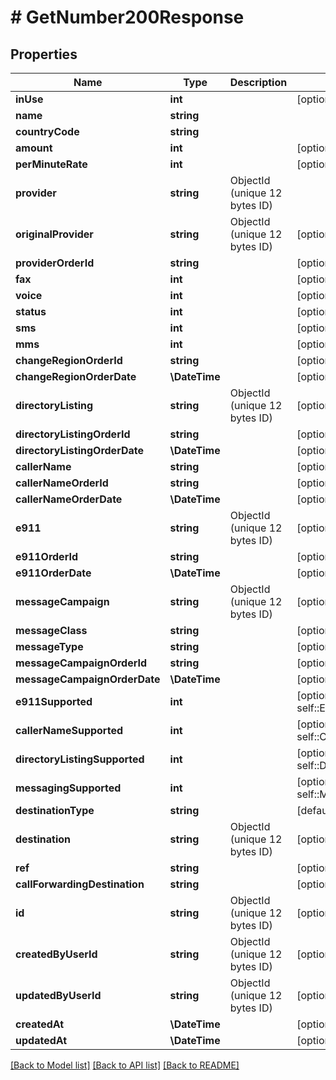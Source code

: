 # # GetNumber200Response

## Properties

Name | Type | Description | Notes
------------ | ------------- | ------------- | -------------
**inUse** | **int** |  | [optional] [default to self::IN_USE_1]
**name** | **string** |  |
**countryCode** | **string** |  |
**amount** | **int** |  | [optional]
**perMinuteRate** | **int** |  | [optional]
**provider** | **string** | ObjectId (unique 12 bytes ID) |
**originalProvider** | **string** | ObjectId (unique 12 bytes ID) | [optional]
**providerOrderId** | **string** |  | [optional]
**fax** | **int** |  | [optional] [default to self::FAX_0]
**voice** | **int** |  | [optional] [default to self::VOICE_0]
**status** | **int** |  | [optional] [default to self::STATUS_1]
**sms** | **int** |  | [optional] [default to self::SMS_0]
**mms** | **int** |  | [optional] [default to self::MMS_0]
**changeRegionOrderId** | **string** |  | [optional]
**changeRegionOrderDate** | **\DateTime** |  | [optional]
**directoryListing** | **string** | ObjectId (unique 12 bytes ID) | [optional]
**directoryListingOrderId** | **string** |  | [optional]
**directoryListingOrderDate** | **\DateTime** |  | [optional]
**callerName** | **string** |  | [optional]
**callerNameOrderId** | **string** |  | [optional]
**callerNameOrderDate** | **\DateTime** |  | [optional]
**e911** | **string** | ObjectId (unique 12 bytes ID) | [optional]
**e911OrderId** | **string** |  | [optional]
**e911OrderDate** | **\DateTime** |  | [optional]
**messageCampaign** | **string** | ObjectId (unique 12 bytes ID) | [optional]
**messageClass** | **string** |  | [optional]
**messageType** | **string** |  | [optional]
**messageCampaignOrderId** | **string** |  | [optional]
**messageCampaignOrderDate** | **\DateTime** |  | [optional]
**e911Supported** | **int** |  | [optional] [default to self::E911_SUPPORTED_0]
**callerNameSupported** | **int** |  | [optional] [default to self::CALLER_NAME_SUPPORTED_0]
**directoryListingSupported** | **int** |  | [optional] [default to self::DIRECTORY_LISTING_SUPPORTED_0]
**messagingSupported** | **int** |  | [optional] [default to self::MESSAGING_SUPPORTED_0]
**destinationType** | **string** |  | [default to 'park']
**destination** | **string** | ObjectId (unique 12 bytes ID) | [optional]
**ref** | **string** |  | [optional]
**callForwardingDestination** | **string** |  | [optional]
**id** | **string** | ObjectId (unique 12 bytes ID) | [optional]
**createdByUserId** | **string** | ObjectId (unique 12 bytes ID) | [optional]
**updatedByUserId** | **string** | ObjectId (unique 12 bytes ID) | [optional]
**createdAt** | **\DateTime** |  | [optional]
**updatedAt** | **\DateTime** |  | [optional]

[[Back to Model list]](../../README.md#models) [[Back to API list]](../../README.md#endpoints) [[Back to README]](../../README.md)
